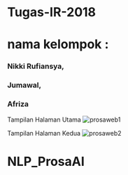 # Tugas-IR-2018
# nama kelompok : 
### Nikki Rufiansya, <br>
### Jumawal, <br>
### Afriza<br>
Tampilan Halaman Utama
![prosaweb1](https://user-images.githubusercontent.com/22470954/49500649-c39cf000-f8a3-11e8-9de5-a2c07a476f45.png)

Tampilan Halaman Kedua
![prosaweb2](https://user-images.githubusercontent.com/22470954/49500705-e4fddc00-f8a3-11e8-8317-224a0cf343f5.png)

# NLP_ProsaAI
